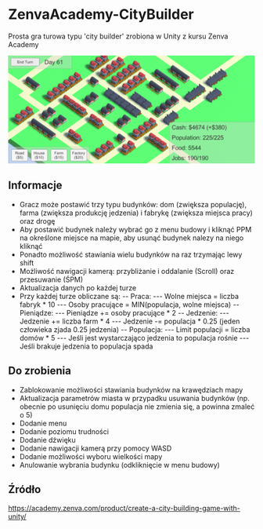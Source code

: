 # ZenvaAcademy-CityBuilder
Prosta gra turowa typu 'city builder' zrobiona w Unity z kursu Zenva Academy

![Gra](/Screenshots/game.png?raw=true)

## Informacje
- Gracz może postawić trzy typu budynków: dom (zwiększa populację), farma (zwiększa produkcję jedzenia) i fabrykę (zwiększa miejsca pracy) oraz drogę
- Aby postawić budynek należy wybrać go z menu budowy i kliknąć PPM na określone miejsce na mapie, aby usunąć budynek nalezy na niego kliknąć
- Ponadto możliwość stawiania wielu budynków na raz trzymając lewy shift
- Możliwość nawigacji kamerą: przybliżanie i oddalanie (Scroll) oraz przesuwanie (ŚPM)
- Aktualizacja danych po każdej turze
- Przy każdej turze obliczane są:
-- Praca:
--- Wolne miejsca = liczba fabryk * 10
--- Osoby pracujące = MIN(populacja, wolne miejsca)
-- Pieniądze:
--- Pieniądze += osoby pracujące * 2
-- Jedzenie:
--- Jedzenie += liczba farm * 4
--- Jedzenie -= populacja * 0.25 (jeden człowieka zjada 0.25 jedzenia)
-- Populacja:
--- Limit populacji = liczba domów * 5
--- Jeśli jest wystarczająco jedzenia to populacja rośnie 
--- Jeśli brakuje jedzenia to populacja spada


## Do zrobienia
- Zablokowanie możliwości stawiania budynków na krawędziach mapy
- Aktualizacja parametrów miasta w przypadku usuwania budynków (np. obecnie po usunięciu domu populacja nie zmienia się, a powinna zmaleć o 5)
- Dodanie menu
- Dodanie poziomu trudności
- Dodanie dźwięku
- Dodanie nawigacji kamerą przy pomocy WASD
- Dodanie możliwości wyboru wielkości mapy
- Anulowanie wybrania budynku (odkliknięcie w menu budowy)


## Źródło
https://academy.zenva.com/product/create-a-city-building-game-with-unity/
